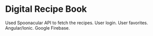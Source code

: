 # Digital Recipe Book
Used Spoonacular API to fetch the recipes. User login. User favorites. Angular/Ionic. Google Firebase.
